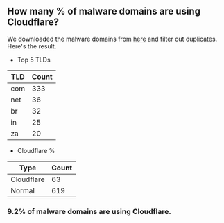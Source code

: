 ## How many % of malware domains are using Cloudflare?


We downloaded the malware domains from [here](https://urlhaus.abuse.ch) and filter out duplicates.
Here's the result.


[//]: # (start replacement)


- Top 5 TLDs

| TLD | Count |
| --- | --- |
| com | 333 |
| net | 36 |
| br | 32 |
| in | 25 |
| za | 20 |


- Cloudflare %

| Type | Count |
| --- | --- |
| Cloudflare | 63 |
| Normal | 619 |


### 9.2% of malware domains are using Cloudflare.